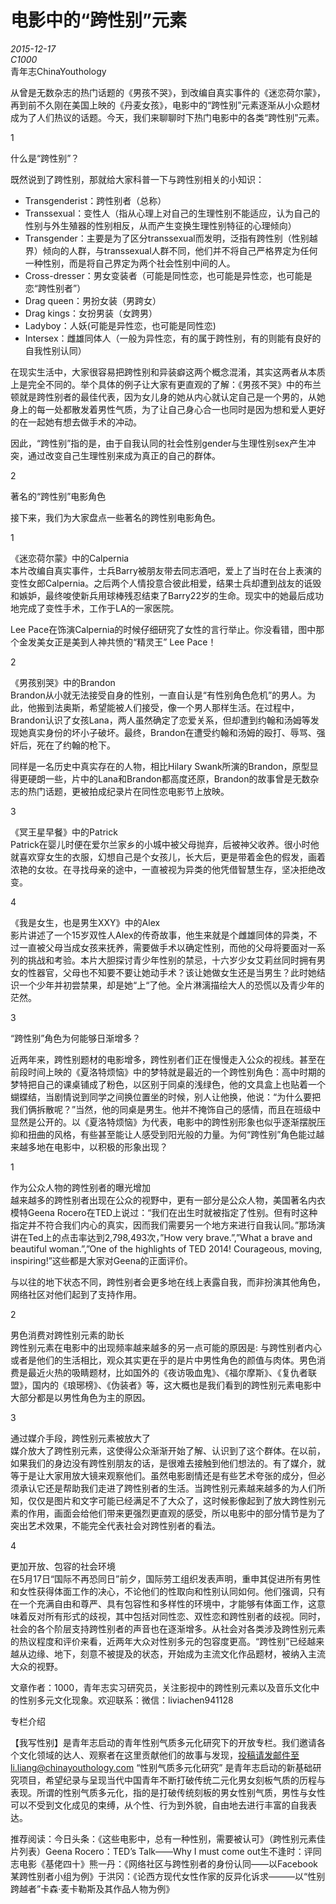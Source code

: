 # 电影中的“跨性别”元素

_2015-12-17_  
_C1000_  
青年志ChinaYouthology

从曾是无数杂志的热门话题的《男孩不哭》，到改编自真实事件的《迷恋荷尔蒙》，再到前不久刚在美国上映的《丹麦女孩》，电影中的“跨性别”元素逐渐从小众题材成为了人们热议的话题。今天，我们来聊聊时下热门电影中的各类“跨性别”元素。

1

什么是“跨性别”？

既然说到了跨性别，那就给大家科普一下与跨性别相关的小知识：

- Transgenderist：跨性别者（总称）
- Transsexual：变性人（指从心理上对自己的生理性别不能适应，认为自己的性别与外生殖器的性别相反，从而产生变换生理性别特征的心理倾向）
- Transgender：主要是为了区分transsexual而发明，泛指有跨性别（性别越界）倾向的人群，与transsexual人群不同，他们并不将自己严格界定为任何一种性别，而是将自己界定为两个社会性别中间的人。
- Cross-dresser：男女变装者（可能是同性恋，也可能是异性恋，也可能是恋“跨性别者”）
- Drag queen：男扮女装（男跨女）
- Drag kings：女扮男装（女跨男）
- Ladyboy：人妖(可能是异性恋，也可能是同性恋)
- Intersex：雌雄同体人（一般为异性恋，有的属于跨性别，有的则能有良好的自我性别认同）

在现实生活中，大家很容易把跨性别和异装癖这两个概念混淆，其实这两者从本质上是完全不同的。举个具体的例子让大家有更直观的了解：《男孩不哭》中的布兰顿就是跨性别者的最佳代表，因为女儿身的她从内心就认定自己是一个男的，从她身上的每一处都散发着男性气质，为了让自己身心合一也同时是因为想和爱人更好的在一起她有想去做手术的冲动。

因此，“跨性别”指的是，由于自我认同的社会性别gender与生理性别sex产生冲突，通过改变自己生理性别来成为真正的自己的群体。

2

著名的“跨性别”电影角色

接下来，我们为大家盘点一些著名的跨性别电影角色。

1

《迷恋荷尔蒙》中的Calpernia  
本片改编自真实事件，士兵Barry被朋友带去同志酒吧，爱上了当时在台上表演的变性女郎Calpernia。之后两个人情投意合彼此相爱，结果士兵却遭到战友的诋毁和嫉妒，最终唆使新兵用球棒残忍结束了Barry22岁的生命。现实中的她最后成功地完成了变性手术，工作于LA的一家医院。

Lee Pace在饰演Calpernia的时候仔细研究了女性的言行举止。你没看错，图中那个金发美女正是美到人神共愤的“精灵王” Lee Pace！

2

《男孩别哭》中的Brandon  
Brandon从小就无法接受自身的性别，一直自认是“有性别角色危机”的男人。为此，他搬到法奥斯，希望能被人们接受，像一个男人那样生活。在过程中，Brandon认识了女孩Lana，两人虽然确定了恋爱关系，但却遭到约翰和汤姆等发现她真实身份的坏小子破坏。最终，Brandon在遭受约翰和汤姆的殴打、辱骂、强奸后，死在了约翰的枪下。

同样是一名历史中真实存在的人物，相比Hilary Swank所演的Brandon，原型显得更硬朗一些，片中的Lana和Brandon都高度还原，Brandon的故事曾是无数杂志的热门话题，更被拍成纪录片在同性恋电影节上放映。

3

《冥王星早餐》中的Patrick  
Patrick在婴儿时便在爱尔兰家乡的小城中被父母抛弃，后被神父收养。很小时他就喜欢穿女生的衣服，幻想自己是个女孩儿，长大后，更是带着金色的假发，画着浓艳的女妆。在寻找母亲的途中，一直被视为异类的他凭借智慧生存，坚决拒绝改变。

4

《我是女生，也是男生XXY》中的Alex  
影片讲述了一个15岁双性人Alex的传奇故事，他生来就是个雌雄同体的异类，不过一直被父母当成女孩来抚养，需要做手术以确定性别，而他的父母将要面对一系列的挑战和考验。本片大胆探讨青少年性别的禁忌，十六岁少女艾莉丝同时拥有男女的性器官，父母也不知要不要让她动手术？该让她做女生还是当男生？此时她结识一个少年并初尝禁果，却是她“上“了他。全片淋漓描绘大人的恐慌以及青少年的茫然。

3

“跨性别”角色为何能够日渐增多？

近两年来，跨性别题材的电影增多，跨性别者们正在慢慢走入公众的视线。甚至在前段时间上映的《夏洛特烦恼》中的梦特就是最近的一个跨性别角色：高中时期的梦特把自己的课桌铺成了粉色，以区别于同桌的浅绿色，他的文具盒上也贴着一个蝴蝶结，当剧情说到同学之间换位置坐的时候，别人让他换，他说：“为什么要把我们俩拆散呢？”当然，他的同桌是男生。他并不掩饰自己的感情，而且在班级中显然是公开的。以《夏洛特烦恼》为代表，电影中的跨性别形象也似乎逐渐摆脱压抑和扭曲的风格，有些甚至能让人感受到阳光般的力量。为何“跨性别”角色能过越来越多地在电影中，以积极的形象出现？

1

作为公众人物的跨性别者的曝光增加  
越来越多的跨性别者出现在公众的视野中，更有一部分是公众人物，美国著名内衣模特Geena Rocero在TED上说过：“我们在出生时就被指定了性别。但有时这种指定并不符合我们内心的真实，因而我们需要另一个地方来进行自我认同。”那场演讲在Ted上的点击率达到2,798,493次，”How very brave.”,”What a brave and beautiful woman.”,”One of the highlights of TED 2014! Courageous, moving, inspiring!”这些都是大家对Geena的正面评价。

与以往的地下状态不同，跨性别者会更多地在线上表露自我，而非扮演其他角色，网络社区对他们起到了支持作用。

2

男色消费对跨性别元素的助长  
跨性别元素在电影中的出现频率越来越多的另一点可能的原因是: 与跨性别者内心或者是他们的生活相比，观众其实更在乎的是片中男性角色的颜值与肉体。男色消费是最近火热的吸睛题材，比如国外的《夜访吸血鬼》、《福尔摩斯》、《复仇者联盟》，国内的《琅琊榜》、《伪装者》等，这大概也是我们看到的跨性别元素电影中大部分都是以男性角色为主的原因。

3

通过媒介手段，跨性别元素被放大了  
媒介放大了跨性别元素，这使得公众渐渐开始了解、认识到了这个群体。在以前，如果我们的身边没有跨性别朋友的话，是很难去接触到他们想法的。有了媒介，就等于是让大家用放大镜来观察他们。虽然电影剧情还是有些艺术夸张的成分，但必须承认它还是帮助我们走进了跨性别者的生活。当跨性别元素越来越多的为人们所知，仅仅是图片和文字可能已经满足不了大众了，这时候影像起到了放大跨性别元素的作用，画面会给他们带来更强烈更直观的感受，所以电影中的部分情节是为了突出艺术效果，不能完全代表社会对跨性别者的看法。

4

更加开放、包容的社会环境  
在5月17日“国际不再恐同日”前夕，国际劳工组织发表声明，重申其促进所有男性和女性获得体面工作的决心，不论他们的性取向和性别认同如何。他们强调，只有在一个充满自由和尊严、具有包容性和多样性的环境中，才能够有体面工作，这意味着反对所有形式的歧视，其中包括对同性恋、双性恋和跨性别者的歧视。同时，社会的各个阶层支持跨性别者的声音也在逐渐增多。从社会对各类涉及跨性别元素的热议程度和评价来看，近两年大众对性别多元的包容度更高。“跨性别”已经越来越从边缘、地下，刻意不被提及的状态，开始成为主流文化作品题材，被纳入主流大众的视野。

文章作者：1000，青年志实习研究员，关注影视中的跨性别元素以及音乐文化中的性别多元文化现象。欢迎联系：微信：liviachen941128

专栏介绍

【我写性别】是青年志启动的青年性别气质多元化研究下的开放专栏。我们邀请各个文化领域的达人、观察者在这里贡献他们的故事与发现，投稿请发邮件至li.liang@chinayouthology.com “性别气质多元化研究” 是青年志启动的新基础研究项目，希望纪录与呈现当代中国青年不断打破传统二元化男女刻板气质的历程与表现。所谓的性别气质多元化，指的是打破传统刻板的男女性别气质，男性与女性可以不受到文化成见的束缚，从个性、行为到外貌，自由地去进行丰富的自我表达。

推荐阅读：今日头条：《这些电影中，总有一种性别，需要被认可》（跨性别元素佳片列表）Geena Rocero：TED’s Talk——Why I must come out生不逢时：评同志电影《基佬四十》熊一丹：《网络社区与跨性别者的身份认同——以Facebook某跨性别者小组为例》于洪冈：《论西方现代女性作家的反异化诉求———以“性别跨越者”卡森·麦卡勒斯及其作品人物为例》
<!-- tcd_original_link https://freewechat.com/a/MzA5ODY2NDIyNQ==/401992472/1 -->

